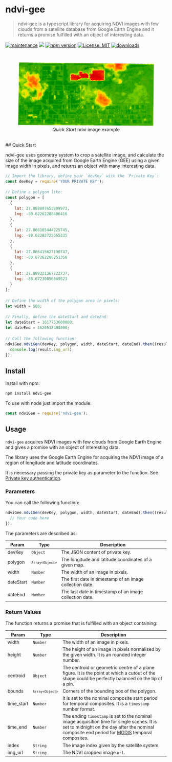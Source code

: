 # ndvi-gee

> ndvi-gee is a typescript library for acquiring NDVI images with few clouds from a satellite database from Google Earth Engine and it returns a promise fulfilled with an object of interesting data.

[![maintenance](https://img.shields.io/npms-io/maintenance-score/ndvi-gee)](https://www.npmjs.com/package/ndvi-gee) [![](https://img.shields.io/github/languages/top/CapnSane/ndvi-gee)](https://github.com/CapnSane/ndvi-gee) [![npm version](https://badge.fury.io/js/ndvi-gee.svg)](https://badge.fury.io/js/ndvi-gee) [![License: MIT](https://img.shields.io/badge/license-MIT-blue)](https://opensource.org/licenses/MIT) [![downloads](https://img.shields.io/npm/dt/ndvi-gee)](https://img.shields.io/npm/dt/ndvi-gee)

<br>
 <figure style="text-align: center;">
  <img src="images/example.png" alt="example" />
  <figcaption style="text-align: center;"><i>Quick Start</i> ndvi image example</figcaption>
</figure> 
<br>
## Quick Start

ndvi-gee uses geometry system to crop a satellite image, and calculate the size of the image acquired from Google Earth Engine (GEE) using a given image width in pixels, and returns an object with many interesting data.

```js
// Import the library, define your `devKey` with the `Private Key`:
const devKey = require('YOUR PRIVATE KEY');

// Define a polygon like:
const polygon = [
  {
    lat: 27.888807653809973,
    lng: -80.62262288406416
  },
  {
    lat: 27.866105444225745,
    lng: -80.62282725565235
  },
  {
    lat: 27.866415627190747,
    lng: -80.67262206251358
  },
  {
    lat: 27.889321367722737,
    lng: -80.67230056069523
  }
];

// Define the width of the polygon area in pixels:
let width = 500;

// Finally, define the dateStart and dateEnd:
let dateStart = 1617753600000;
let dateEnd = 1620518400000;

// Call the following function:
ndviGee.ndviGen(devKey, polygon, width, dateStart, dateEnd).then((result) => {
  console.log(result.img_url);
});
```

## Install

Install with npm:

```bash
npm install ndvi-gee
```

To use with node just import the module:

```js
const ndviGee = require('ndvi-gee');
```

## Usage

`ndvi-gee` acquires NDVI images with few clouds from Google Earth Engine and gives a promise with an object of interesting data.

The library uses the Google Earth Engine for acquiring the NDVI image of a region of longitude and latitude coordinates.

It is necessary passing the private key as parameter to the function. See [Private key authentication](https://developers.google.com/earth-engine/apidocs/ee-data-authenticateviaprivatekey?hl=en).

### Parameters

You can call the following function:

```typescript
ndviGee.ndviGen(devKey, polygon, width, dateStart, dateEnd).then((result) => {
  // Your code here
});
```

The parameters are described as:

| Param     | Type                         | Description                                              |
| --------- | ---------------------------- | -------------------------------------------------------- |
| devKey    | <code>Object</code>          | The JSON content of private key.                         |
| polygon   | <code>`Array<Object>`</code> | The longitude and latitude coordinates of a given map.   |
| width     | <code>Number</code>          | The width of an image in pixels.                         |
| dateStart | <code>Number</code>          | The first date in timestamp of an image collection date. |
| dateEnd   | <code>Number</code>          | The last date in timestamp of an image collection date.  |

### Return Values

The function returns a promise that is fulfilled with an object containing:

| Param      | Type                         | Description                                                                                                                                                                                                                   |
| ---------- | ---------------------------- | ----------------------------------------------------------------------------------------------------------------------------------------------------------------------------------------------------------------------------- |
| width      | <code>Number</code>          | The width of an image in pixels.                                                                                                                                                                                              |
| height     | <code>Number</code>          | The height of an image in pixels normalised by the given width. It is an rounded integer number.                                                                                                                              |
| centroid   | <code>Object</code>          | The centroid or geometric centre of a plane figure. It is the point at which a cutout of the shape could be perfectly balanced on the tip of a pin.                                                                           |
| bounds     | <code>`Array<Object>`</code> | Corners of the bounding box of the polygon.                                                                                                                                                                                   |
| time_start | <code>Number</code>          | It is set to the nominal composite start period for temporal composites. It is a `timestamp` number format.                                                                                                                   |
| time_end   | <code>Number</code>          | The ending `timestamp` is set to the nominal image acquisition time for single scenes. It is set to midnight on the day after the nominal composite end period for [MODIS](https://modis.gsfc.nasa.gov/) temporal composites. |
| index      | <code>String</code>          | The image index given by the satellite system.                                                                                                                                                                                |
| img_url    | <code>String</code>          | The NDVI cropped image `url`.                                                                                                                                                                                                 |
